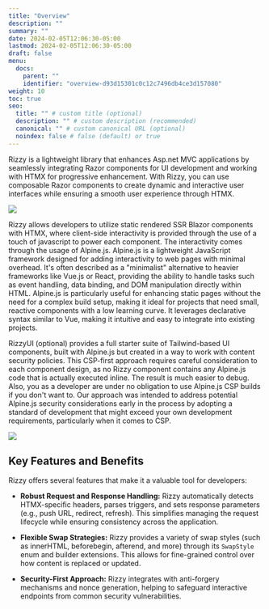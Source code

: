 ```yaml
---
title: "Overview"
description: ""
summary: ""
date: 2024-02-05T12:06:30-05:00
lastmod: 2024-02-05T12:06:30-05:00
draft: false
menu:
  docs:
    parent: ""
    identifier: "overview-d93d15301c0c12c7496db4ce3d157080"
weight: 10
toc: true
seo:
  title: "" # custom title (optional)
  description: "" # custom description (recommended)
  canonical: "" # custom canonical URL (optional)
  noindex: false # false (default) or true
---
```


Rizzy is a lightweight library that enhances Asp.net MVC applications by seamlessly integrating Razor components for UI development and working with HTMX for progressive enhancement. With Rizzy, you can use composable Razor components to create dynamic and interactive user interfaces while ensuring a smooth user experience through HTMX.

<img src="/images/rizzy-wide-banner.png" class="img-fluid">

Rizzy allows developers to utilize static rendered SSR Blazor components with HTMX, where client-side interactivity is provided through the use of a touch of javascript to power each component. The interactivity comes through the usage of Alpine.js. Alpine.js is a lightweight JavaScript framework designed for adding interactivity to web pages with minimal overhead. It's often described as a "minimalist" alternative to heavier frameworks like Vue.js or React, providing the ability to handle tasks such as event handling, data binding, and DOM manipulation directly within HTML. Alpine.js is particularly useful for enhancing static pages without the need for a complex build setup, making it ideal for projects that need small, reactive components with a low learning curve. It leverages declarative syntax similar to Vue, making it intuitive and easy to integrate into existing projects.

RizzyUI (optional) provides a full starter suite of Tailwind-based UI components, built with Alpine.js but created in a way to work with content security policies. This CSP-first approach requires careful consideration to each component design, as no Rizzy component contains any Alpine.js code that is actually executed inline. The result is much easier to debug.  Also, you as a developer are under no obligation to use Alpine.js CSP builds if you don't want to. Our approach was intended to address potential Alpine.js security considerations early in the process by adopting a standard of development that might exceed your own development requirements, particularly when it comes to CSP.

<img src="/images/rizzy-wide-banner.png" class="img-fluid">

## Key Features and Benefits

Rizzy offers several features that make it a valuable tool for developers:

- **Robust Request and Response Handling:** Rizzy automatically detects HTMX-specific headers, parses triggers, and sets response parameters (e.g., push URL, redirect, refresh). This simplifies managing the request lifecycle while ensuring consistency across the application.

- **Flexible Swap Strategies:** Rizzy provides a variety of swap styles (such as innerHTML, beforebegin, afterend, and more) through its `SwapStyle` enum and builder extensions. This allows for fine-grained control over how content is replaced or updated.

- **Security-First Approach:** Rizzy integrates with anti-forgery mechanisms and nonce generation, helping to safeguard interactive endpoints from common security vulnerabilities.


